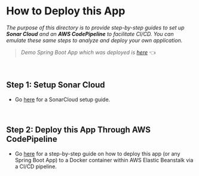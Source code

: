 # How to Deploy this App
*The purpose of this directory is to provide step-by-step guides to set up **Sonar Cloud** and an **AWS CodePipeline** to facilitate CI/CD.  You can emulate these same steps to analyze and deploy your own application.*


> *Demo Spring Boot App which was deployed is [here](https://github.com/sophiagavrila/pipeline-demo)* 👈

<br>

## Step 1: Setup Sonar Cloud
- Go [here](https://github.com/sophiagavrila/pipeline-demo/blob/main/how-to-deploy/sonar-cloud.md) for a SonarCloud setup guide.

<br>

## Step 2: Deploy this App Through AWS CodePipeline
- Go [here](https://github.com/sophiagavrila/pipeline-demo/blob/main/how-to-deploy/aws-codepipeline.md) for a step-by-step guide on how to deploy this app (or any Spring Boot App) to a Docker container within AWS Elastic Beanstalk via a CI/CD pipeline.
